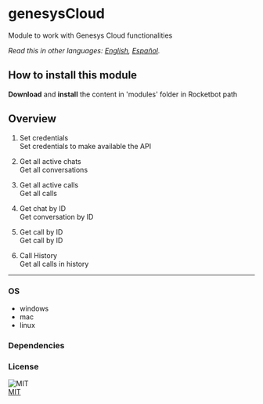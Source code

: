 # genesysCloud
  
Module to work with Genesys Cloud functionalities  

*Read this in other languages: [English](README.md), [Español](README.es.md).*

## How to install this module
  
__Download__ and __install__ the content in 'modules' folder in Rocketbot path  



## Overview


1. Set credentials  
Set credentials to make available the API

2. Get all active chats  
Get all conversations

3. Get all active calls  
Get all calls

4. Get chat by ID  
Get conversation by ID

5. Get call by ID  
Get call by ID

6. Call History  
Get all calls in history  




----
### OS

- windows
- mac
- linux

### Dependencies

### License
  
![MIT](https://camo.githubusercontent.com/107590fac8cbd65071396bb4d04040f76cde5bde/687474703a2f2f696d672e736869656c64732e696f2f3a6c6963656e73652d6d69742d626c75652e7376673f7374796c653d666c61742d737175617265)  
[MIT](http://opensource.org/licenses/mit-license.ph)